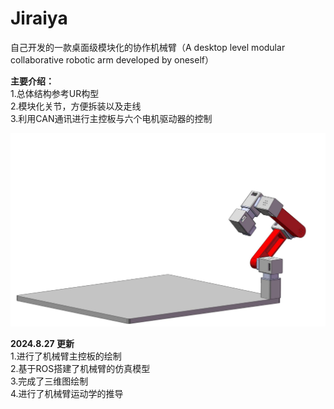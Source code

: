 # Jiraiya
自己开发的一款桌面级模块化的协作机械臂（A desktop level modular collaborative robotic arm developed by oneself）  

**主要介绍：**  
1.总体结构参考UR构型  
2.模块化关节，方便拆装以及走线  
3.利用CAN通讯进行主控板与六个电机驱动器的控制  

![image](https://github.com/changjiye666/Jiraiya/blob/main/picture/robothand.png)




**2024.8.27 更新**  
1.进行了机械臂主控板的绘制  
2.基于ROS搭建了机械臂的仿真模型  
3.完成了三维图绘制  
4.进行了机械臂运动学的推导  
